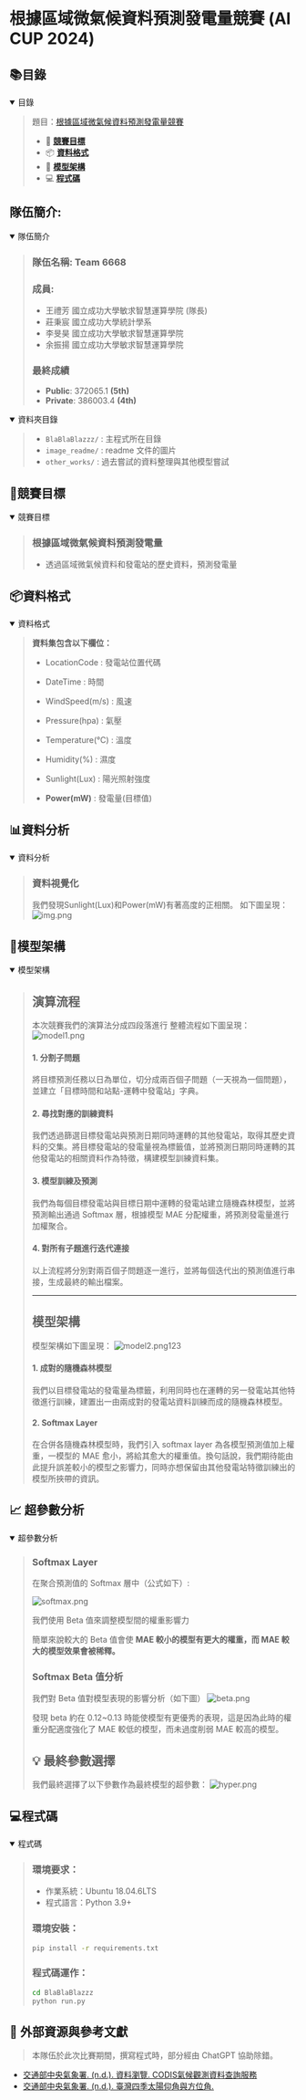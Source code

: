 # 根據區域微氣候資料預測發電量競賽 (AI CUP 2024)
## 📚目錄
<details open>
<summary> 目錄 </summary>

> 題目：[根據區域微氣候資料預測發電量競賽](https://tbrain.trendmicro.com.tw/Competitions/Details/36)
> - 📝 [**競賽目標**](#競賽目標)
> - 📦 [**資料格式**](#資料格式)
> - 🧠 [**模型架構**](#模型架構)
> - 💻 [**程式碼**](#程式碼)
</details>


## 隊伍簡介:
<details open>
<summary> 隊伍簡介 </summary>

> ### 隊伍名稱: **Team 6668**
> ### 成員: 
> - 王禮芳 國立成功大學敏求智慧運算學院 (隊長)
> - 莊秉宸 國立成功大學統計學系
> - 李旻昊 國立成功大學敏求智慧運算學院
> - 余振揚 國立成功大學敏求智慧運算學院
>
> ### 最終成績
> - **Public**: 372065.1 **(5th)**
> - **Private**: 386003.4 **(4th)**
</details>

<details open>
<summary> 資料夾目錄 </summary>

> - `BlaBlaBlazzz/` : 主程式所在目錄
> - `image_readme/` : readme 文件的圖片
> - `other_works/` : 過去嘗試的資料整理與其他模型嘗試
</details>


## 📝**競賽目標**
<details open>
<summary> 競賽目標 </summary>

> ### 根據區域微氣候資料預測發電量
> - 透過區域微氣候資料和發電站的歷史資料，預測發電量
</details>


## 📦**資料格式**
<details open>
<summary> 資料格式 </summary>

> **資料集包含以下欄位：**
> - LocationCode : 發電站位置代碼
> - DateTime : 時間
> - WindSpeed(m/s) : 風速
> - Pressure(hpa) : 氣壓
> - Temperature(°C) : 溫度
> - Humidity(%) : 濕度
> - Sunlight(Lux) : 陽光照射強度
>  
> 
> - **Power(mW)** : 發電量(目標值)
</details>

## 📊**資料分析**
<details open>
<summary> 資料分析 </summary>

> ### **資料視覺化**
> 我們發現Sunlight(Lux)和Power(mW)有著高度的正相關。
> 如下圖呈現：
> ![img.png](image_readme/img.png)
</details>


## 🧠**模型架構**
<details open>
<summary> 模型架構 </summary>

> ## **演算流程**
> 本次競賽我們的演算法分成四段落進行
> 整體流程如下圖呈現：
> ![model1.png](image_readme/model1.png)
> #### 1. 分割子問題
> 將目標預測任務以日為單位，切分成兩百個子問題（一天視為一個問題），並建立「目標時間和站點-運轉中發電站」字典。
> #### 2. 尋找對應的訓練資料
> 我們透過篩選目標發電站與預測日期同時運轉的其他發電站，取得其歷史資料的交集。將目標發電站的發電量視為標籤值，並將預測日期同時運轉的其他發電站的相關資料作為特徵，構建模型訓練資料集。
> #### 3. 模型訓練及預測
> 我們為每個目標發電站與目標日期中運轉的發電站建立隨機森林模型，並將預測輸出通過 Softmax 層，根據模型 MAE 分配權重，將預測發電量進行加權聚合。
> #### 4. 對所有子題進行迭代連接
> 以上流程將分別對兩百個子問題逐一進行，並將每個迭代出的預測值進行串接，生成最終的輸出檔案。
>
> ---
> ## **模型架構**
> 模型架構如下圖呈現：
> ![model2.png](image_readme%2Fmodel2.png)123
> #### 1. 成對的隨機森林模型
> 我們以目標發電站的發電量為標籤，利用同時也在運轉的另一發電站其他特徵進行訓練，建置出一由兩成對的發電站資料訓練而成的隨機森林模型。
> #### 2. Softmax Layer
> 在合併各隨機森林模型時，我們引入 softmax layer 為各模型預測值加上權重，一模型的 MAE 愈小，將給其愈大的權重值。換句話說，我們期待能由此提升誤差較小的模型之影響力，同時亦想保留由其他發電站特徵訓練出的模型所挾帶的資訊。
</details>

## 📈 **超參數分析**
<details open>
<summary> 超參數分析 </summary>

> ### **Softmax Layer**
> 在聚合預測值的 Softmax 層中（公式如下）:
> 
> ![softmax.png](image_readme%2Fsoftmax.png)
> 
> 我們使用 Beta 值來調整模型間的權重影響力
> 
> 簡單來說較大的 Beta 值會使 **MAE 較小的模型有更大的權重，而 MAE 較大的模型效果會被稀釋。**
> ### **Softmax Beta 值分析**
> 
> 我們對 Beta 值對模型表現的影響分析（如下圖）
> ![beta.png](image_readme%2Fbeta.png)
> 
> 發現 beta 約在 0.12~0.13 時能使模型有更優秀的表現，這是因為此時的權重分配適度強化了 MAE 較低的模型，而未過度削弱 MAE 較高的模型。
> 
>
>## 💡 **最終參數選擇**
> 我們最終選擇了以下參數作為最終模型的超參數：
> ![hyper.png](image_readme/hyper.png)
</details>


## 💻**程式碼**
<details open>
<summary> 程式碼 </summary>

> ### 環境要求：
> - 作業系統：Ubuntu 18.04.6LTS
> - 程式語言：Python 3.9+
> 
> ### 環境安裝：
> ```bash
> pip install -r requirements.txt
> ```
> ### 程式碼運作：
> ```bash
> cd BlaBlaBlazzz 
> python run.py
> ```
</details>


## 🚀 **外部資源與參考文獻**
> 本隊伍於此次比賽期間，撰寫程式時，部分經由 ChatGPT 協助除錯。
- [交通部中央氣象署. (n.d.). 資料瀏覽. CODIS氣候觀測資料查詢服務](https://codis.cwa.gov.tw/StationData)
- [交通部中央氣象署. (n.d.). 臺灣四季太陽仰角與方位角.](https://www.cwa.gov.tw/Data/astronomy/season.pdf)